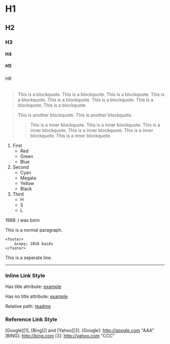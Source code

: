 # H1 #
## H2 ##
### H3 ###
#### H4 ####
##### H5 #####
###### H6 ######

> This is a blockquote. This is a blockquote. This is a blockquote. This is a blockquote. This is a blockquote. This is a blockquote. This is a blockquote. This is a blockquote.

> This is another blockquote. This is another blockquote.
>> This is a inner blockquote. This is a inner blockquote. This is a inner blockquote. This is a inner blockquote. This is a inner blockquote. This is a inner blockquote.

1. First
	* Red
	* Green
	* Blue
2. Second
	* Cyan
	* Megata
	* Yellow
	* Black
3. Third
	* H
	* S
	* L

1988\. I was born

This is a normal paragraph.

	<footer>
		&copy; 2016 baidu
	</footer>

This is a seperate line.
* * *

### Inline Link Style
Has title attribute: [example](http://example.com "title")

Has no title attribute: [example](http://example.com)

Relative path: [readme](/readme.md)

### Reference Link Style
[Google][1], [Bing][] and [Yahoo][3].
[Google]: http://google.com "AAA"
[BING]: http://bing.com
[3]: http://yahoo.com "CCC"

